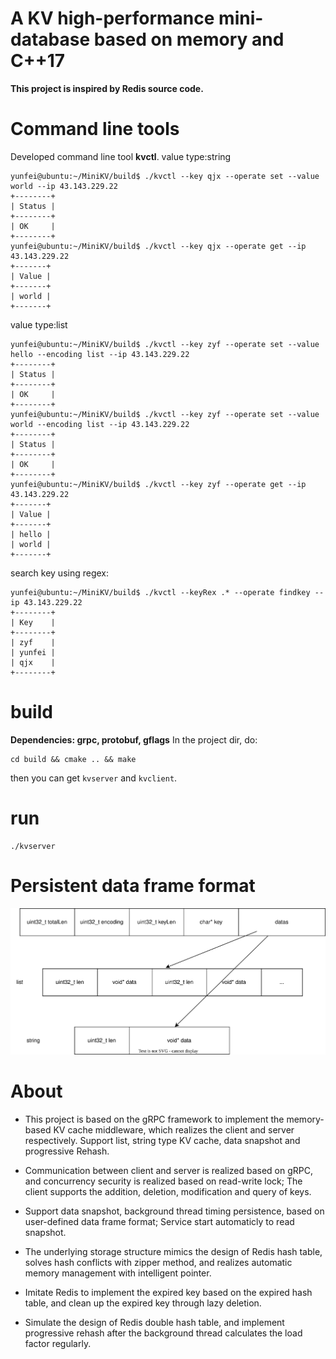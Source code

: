 # A KV high-performance mini-database based on memory and C++17
**This project is inspired by Redis source code.**

# Command line tools
Developed command line tool **kvctl**.
value type:string
```shell
yunfei@ubuntu:~/MiniKV/build$ ./kvctl --key qjx --operate set --value world --ip 43.143.229.22
+--------+
| Status |
+--------+
| OK     |
+--------+
yunfei@ubuntu:~/MiniKV/build$ ./kvctl --key qjx --operate get --ip 43.143.229.22
+-------+
| Value |
+-------+
| world |
+-------+
```

value type:list
```shell
yunfei@ubuntu:~/MiniKV/build$ ./kvctl --key zyf --operate set --value hello --encoding list --ip 43.143.229.22
+--------+
| Status |
+--------+
| OK     |
+--------+
yunfei@ubuntu:~/MiniKV/build$ ./kvctl --key zyf --operate set --value world --encoding list --ip 43.143.229.22
+--------+
| Status |
+--------+
| OK     |
+--------+
yunfei@ubuntu:~/MiniKV/build$ ./kvctl --key zyf --operate get --ip 43.143.229.22
+-------+
| Value |
+-------+
| hello |
| world |
+-------+
```
search key using regex:
```shell
yunfei@ubuntu:~/MiniKV/build$ ./kvctl --keyRex .* --operate findkey --ip 43.143.229.22
+--------+
| Key    |
+--------+
| zyf    |
| yunfei |
| qjx    |
+--------+
```


# build
**Dependencies: grpc, protobuf, gflags**
In the project dir, do:
```shell
cd build && cmake .. && make
```
then you can get `kvserver` and `kvclient`.

# run
```shell
./kvserver
```

# Persistent data frame format
![avatar](/images/dataframe.svg)

# About
- This project is based on the gRPC framework to implement the memory-based KV cache middleware, which realizes the client and server respectively. Support list, string type KV cache, data snapshot and progressive Rehash.

- Communication between client and server is realized based on gRPC, and concurrency security is realized based on read-write lock; The client supports the addition, deletion, modification and query of keys.

- Support data snapshot, background thread timing persistence, based on user-defined data frame format; Service start automaticly to read snapshot.

- The underlying storage structure mimics the design of Redis hash table, solves hash conflicts with zipper method, and realizes automatic memory management with intelligent pointer.

- Imitate Redis to implement the expired key based on the expired hash table, and clean up the expired key through lazy deletion.

- Simulate the design of Redis double hash table, and implement progressive rehash after the background thread calculates the load factor regularly.
